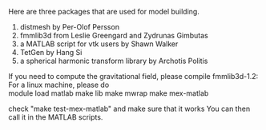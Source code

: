 Here are three packages that are used for model building.  
1. distmesh by Per-Olof Persson  
2. fmmlib3d from Leslie Greengard and Zydrunas Gimbutas  
3. a MATLAB script for vtk users by Shawn Walker
4. TetGen by Hang Si
5. a spherical harmonic transform library by Archotis Politis

If you need to compute the gravitational field, please compile 
fmmlib3d-1.2:  
For a linux machine, please do  
module load matlab 
make lib 
make mwrap 
make mex-matlab 

check "make test-mex-matlab" and make sure that it works 
You can then call it in the MATLAB scripts. 
